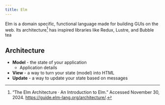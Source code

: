```yaml
---
title: Elm
---
```


Elm is a domain specific, functional language made for building GUIs on the web. Its architecture[^1] has inspired libraries like Redux, Lustre, and Bubble tea

## Architecture

- **Model** - the state of your application
    - Application details
- **View** - a way to turn your state (model) into HTML
- **Update** - a way to update your state based on messages

[^1]: “The Elm Architecture · An Introduction to Elm.” Accessed November 30, 2024. <https://guide.elm-lang.org/architecture/>.
